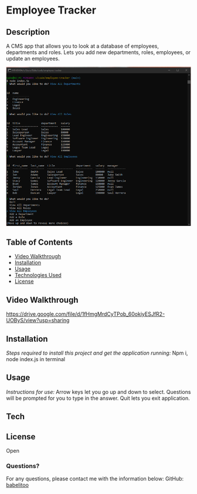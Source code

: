# Employee Tracker

## Description
A CMS app that allows you to look at a database of employees, departments and roles. Lets you add new departments, roles, employees, or update an employees.

![Screen Shot](./assets/employee-track.png)

## Table of Contents
* [Video Walkthrough](#video)
* [Installation](#installation)
* [Usage](#usage)
* [Technologies Used](#tech)
* [License](#license)

## Video Walkthrough
https://drive.google.com/file/d/1fHmgMrdCyTPob_60okiyESJfR2-UOByS/view?usp=sharing

## Installation

*Steps required to install this project and get the application running:*
Npm i, node index.js in terminal

## Usage
*Instructions for use:*
Arrow keys let you go up and down to select. Questions will be prompted for you to type in the answer. Quit lets you exit application.

## Tech


## License

Open

### Questions?
For any questions, please contact me with the information below:
GitHub: [babelitoo](https://github.com/babelitoo)
